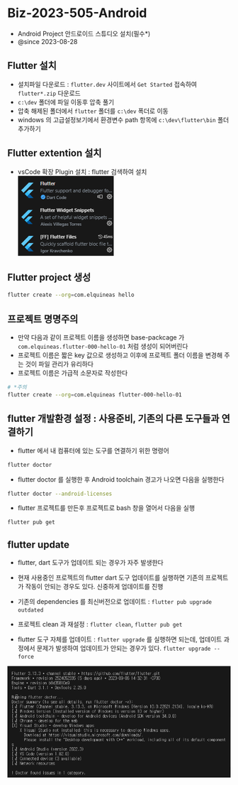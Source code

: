 # Biz-2023-505-Android

- Android Project
  안드로이드 스튜디오 설치(필수\*)
- @since 2023-08-28

## Flutter 설치

- 설치파일 다운로드 : `flutter.dev` 사이트에서 `Get Started` 접속하여 `flutter*.zip` 다운로드
- `c:\dev` 폴더에 파일 이동후 압축 풀기
- 압축 해제된 폴더에서 `flutter` 폴더를 `c:\dev` 폭더로 이동
- windows 의 고급설정보기에서 환경변수 path 항목에 `c:\dev\flutter\bin` 폴더 추가하기

## Flutter extention 설치

- vsCode 확장 Plugin 설치 : flutter 검색하여 설치
  ![Alt text](image.png)

## Flutter project 생성

```bash
flutter create --org=com.elquineas hello
```

## 프로젝트 명명주의

- 만약 다음과 같이 프로젝트 이름을 생성하면 base-packcage 가 `com.elquineas.flutter-000-hello-01` 처럼 생성이 되어버린다
- 프로젝트 이름은 짧은 key 값으로 생성하고 이후에 프로젝트 폴더 이름을 변경해 주는 것이 파일 관리가 유리하다
- 프로젝트 이름은 가급적 소문자로 작성한다

```bash
# *주의
flutter create --org=com.elquineas flutter-000-hello-01
```

## flutter 개발환경 설정 : 사용준비, 기존의 다른 도구들과 연결하기

- flutter 에서 내 컴퓨터에 있는 도구를 연결하기 위한 명령어

```bash
flutter doctor
```

- flutter doctor 를 실행한 후 Android toolchain 경고가 나오면 다음을 실행한다

```bash
flutter doctor --android-licenses
```

- flutter 프로젝트를 만든후 프로젝트로 bash 창을 열어서 다음을 실행

```bash
flutter pub get
```

## flutter update

- flutter, dart 도구가 업데이트 되는 경우가 자주 발생한다
- 현재 사용중인 프로젝트의 flutter dart 도구 업데이트를 실행하면 기존의 프로젝트가
  작동이 안되는 경우도 있다. 신중하게 업데이트를 진행

- 기존의 dependencies 를 최신버전으로 업데이트 : `flutter pub upgrade outdated`
- 프로젝트 clean 과 재설정 : `flutter clean`, `flutter pub get`
- flutter 도구 자체를 업데이트 : `flutter upgrade` 를 실행하면 되는데, 업데이트 과정에서 문제가 발생하여
  업데이트가 안되는 경우가 있다. `flutter upgrade --force`

![Alt text](image-6.png)
